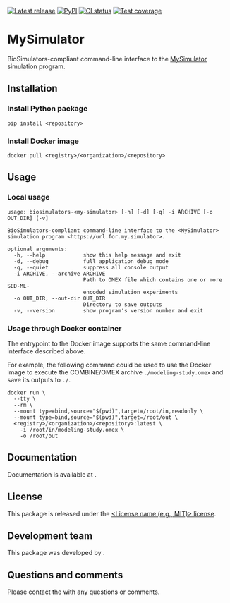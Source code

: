 [![Latest release](https://img.shields.io/github/v/tag/<owner>/<repo>)](https://github.com/<owner>/<repo>/releases)
[![PyPI](https://img.shields.io/pypi/v/<my-simulator>)](https://pypi.org/project/<my-simulator>/)
[![CI status](https://github.com/<owner>/<repo>/workflows/Continuous%20integration/badge.svg)](https://github.com/<owner>/<repo>/actions?query=workflow%3A%22Continuous+integration%22)
[![Test coverage](https://codecov.io/gh/<owner>/<repo>/branch/dev/graph/badge.svg)](https://codecov.io/gh/<owner>/<repo>)

# MySimulator
BioSimulators-compliant command-line interface to the [MySimulator](https://<url.for.my.simulator>/) simulation program.

## Installation

### Install Python package
```
pip install <repository>
```

### Install Docker image
```
docker pull <registry>/<organization>/<repository>
```

## Usage

### Local usage
```
usage: biosimulators-<my-simulator> [-h] [-d] [-q] -i ARCHIVE [-o OUT_DIR] [-v]

BioSimulators-compliant command-line interface to the <MySimulator> simulation program <https://url.for.my.simulator>.

optional arguments:
  -h, --help            show this help message and exit
  -d, --debug           full application debug mode
  -q, --quiet           suppress all console output
  -i ARCHIVE, --archive ARCHIVE
                        Path to OMEX file which contains one or more SED-ML-
                        encoded simulation experiments
  -o OUT_DIR, --out-dir OUT_DIR
                        Directory to save outputs
  -v, --version         show program's version number and exit
```

### Usage through Docker container
The entrypoint to the Docker image supports the same command-line interface described above.

For example, the following command could be used to use the Docker image to execute the COMBINE/OMEX archive `./modeling-study.omex` and save its outputs to `./`.

```
docker run \
  --tty \
  --rm \
  --mount type=bind,source="$(pwd)",target=/root/in,readonly \
  --mount type=bind,source="$(pwd)",target=/root/out \
  <registry>/<organization>/<repository>:latest \
    -i /root/in/modeling-study.omex \
    -o /root/out
```

## Documentation
Documentation is available at <documentation-url>.

## License
This package is released under the [<License name (e.g., MIT)> license](LICENSE).

## Development team
This package was developed by [<authors>](<https://url.for.authors>).

## Questions and comments
Please contact the [<authors>](mailto:<authors@url.for.authors>) with any questions or comments.
